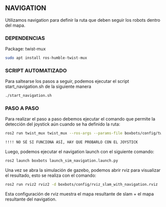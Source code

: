 ## NAVIGATION
Utilizamos navigation para definir la ruta que deben seguir los robots dentro del mapa.

### DEPENDENCIAS
Package: twist-mux

```bash
sudo apt install ros-humble-twist-mux
```

### SCRIPT AUTOMATIZADO 
Para saltearse los pasos a seguir, podemos ejecutar el script start_navigation.sh de la siguiente manera

```bash
./start_navigation.sh
```

### PASO A PASO
Para realizar el paso a paso debemos ejecutar el comando que permite la detección del joystick aún cuando se ha definido la ruta:
```bash
ros2 run twist_mux twist_mux --ros-args --params-file boxbots/config/twist_mux.yaml -r cmd_vel_out:=diff_cont/cmd_vel_unstamped

!!!! NO SÉ SI FUNCIONA ASÍ, HAY QUE PROBARLO CON EL JOYSTICK
```

Luego, podemos ejecutar el navigation launch con el siguiente comando:
```bash
ros2 launch boxbots launch_sim_navigation.launch.py
```

Una vez se abra la simulación de gazebo, podemos abrir rviz para visualizar el resultado, esto se realiza con el comando:
```bash
ros2 run rviz2 rviz2 -d boxbots/config/rviz_slam_with_navigation.rviz 
```

Esta configuración de rviz muestra el mapa resultante de slam + el mapa resultante del navigation.
